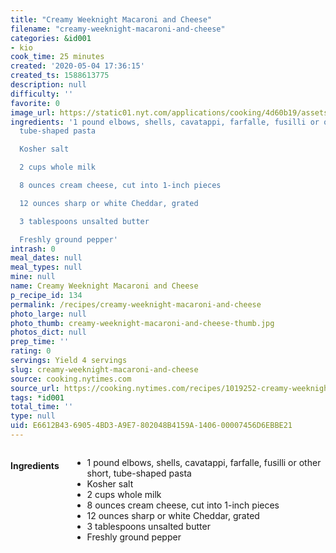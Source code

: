 ```yaml
---
title: "Creamy Weeknight Macaroni and Cheese"
filename: "creamy-weeknight-macaroni-and-cheese"
categories: &id001
- kio
cook_time: 25 minutes
created: '2020-05-04 17:36:15'
created_ts: 1588613775
description: null
difficulty: ''
favorite: 0
image_url: https://static01.nyt.com/applications/cooking/4d60b19/assets/card-placeholder-image.png
ingredients: '1 pound elbows, shells, cavatappi, farfalle, fusilli or other short,
  tube-shaped pasta

  Kosher salt

  2 cups whole milk

  8 ounces cream cheese, cut into 1-inch pieces

  12 ounces sharp or white Cheddar, grated

  3 tablespoons unsalted butter

  Freshly ground pepper'
intrash: 0
meal_dates: null
meal_types: null
mine: null
name: Creamy Weeknight Macaroni and Cheese
p_recipe_id: 134
permalink: /recipes/creamy-weeknight-macaroni-and-cheese
photo_large: null
photo_thumb: creamy-weeknight-macaroni-and-cheese-thumb.jpg
photos_dict: null
prep_time: ''
rating: 0
servings: Yield 4 servings
slug: creamy-weeknight-macaroni-and-cheese
source: cooking.nytimes.com
source_url: https://cooking.nytimes.com/recipes/1019252-creamy-weeknight-macaroni-and-cheese?algo=cooking_doc2vec_weight_1&fellback=false&imp_id=929154508&action=click&module=RecirculationRibbon&pgType=recipedetails&rank=3
tags: *id001
total_time: ''
type: null
uid: E6612B43-6905-4BD3-A9E7-802048B4159A-1406-00007456D6EBBE21
---
```

<div class="large-8 medium-7 columns" id="writeup">	</div><!-- #writeup -->
</div><!-- #row-one -->
<div class="row" id="row-two">	<div class="medium-4 small-5 columns" id="ingredients"><h4>Ingredients</h4><div class="box box-ingredients content"><ul>
<li>1 pound elbows, shells, cavatappi, farfalle, fusilli or other short, tube-shaped pasta</li>
<li>Kosher salt</li>
<li>2 cups whole milk</li>
<li>8 ounces cream cheese, cut into 1-inch pieces</li>
<li>12 ounces sharp or white Cheddar, grated</li>
<li>3 tablespoons unsalted butter</li>
<li>Freshly ground pepper</li>
</ul>
</div>	</div>	<div class="medium-6 small-7 columns" id="directions">	</div>